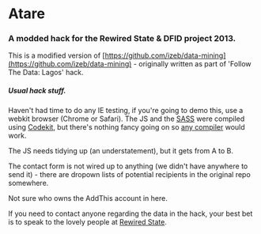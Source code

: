 # Atare

### A modded hack for the Rewired State & DFID project 2013.

This is a modified version of [https://github.com/izeb/data-mining](https://github.com/izeb/data-mining) - originally written as part of 'Follow The Data: Lagos' hack.

##### Usual hack stuff.
Haven't had time to do any IE testing, if you're going to demo this, use a webkit browser (Chrome or Safari). The JS and the [SASS](http://sass-lang.com/) were compiled using [Codekit](http://incident57.com/codekit/), but there's nothing fancy going on so [any compiler](http://mac.appstorm.net/roundups/internet-roundup/5-mac-apps-that-make-css-preprocessors-easier-to-use/) would work.

The JS needs tidying up (an understatement), but it gets from A to B.

The contact form is not wired up to anything (we didn't have anywhere to send it) - there are dropown lists of potential recipients in the original repo somewhere.

Not sure who owns the AddThis account in here.

If you need to contact anyone regarding the data in the hack, your best bet is to speak to the lovely people at [Rewired State](http://rewiredstate.org/).